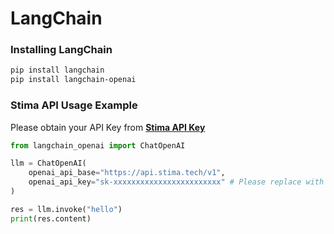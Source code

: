 # LangChain

### Installing LangChain
```bash
pip install langchain
pip install langchain-openai
```

### Stima API Usage Example

Please obtain your API Key from [**Stima API Key**](https://api.stima.tech/token)

```python
from langchain_openai import ChatOpenAI

llm = ChatOpenAI(
    openai_api_base="https://api.stima.tech/v1",
    openai_api_key="sk-xxxxxxxxxxxxxxxxxxxxxxxx" # Please replace with your API Key
)

res = llm.invoke("hello")
print(res.content)

``` 